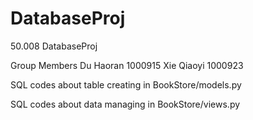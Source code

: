 # DatabaseProj
50.008 DatabaseProj

Group Members
Du Haoran 1000915
Xie Qiaoyi 1000923

SQL codes about table creating in BookStore/models.py

SQL codes about data managing in BookStore/views.py
